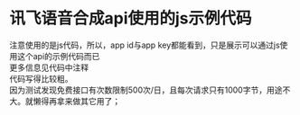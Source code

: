# 讯飞语音合成api使用的js示例代码
注意使用的是js代码，所以，app id与app key都能看到，只是展示可以通过js使用这个api的示例代码而已   
更多信息见代码中注释  
代码写得比较粗。   
因为测试发现免费接口有次数限制500次/日，且每次请求只有1000字节，用途不大。就懒得再拿来做其它用了；   
